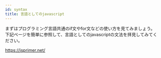 ```yaml
---
id: syntax
title: 言語としてのjavascript
---
```


まずはプログラミング言語共通のif文やfor文などの使い方を見てみましょう。  
下記ページを簡単に参照して、言語としてのjavascriptの文法を拝見してみてください。  

https://jsprimer.net/
